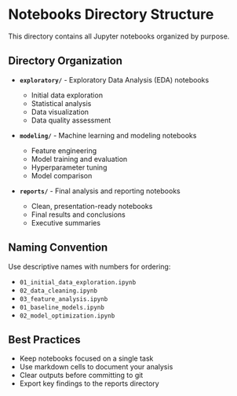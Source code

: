 # Notebooks Directory Structure

This directory contains all Jupyter notebooks organized by purpose.

## Directory Organization

-   **`exploratory/`** - Exploratory Data Analysis (EDA) notebooks

    -   Initial data exploration
    -   Statistical analysis
    -   Data visualization
    -   Data quality assessment

-   **`modeling/`** - Machine learning and modeling notebooks

    -   Feature engineering
    -   Model training and evaluation
    -   Hyperparameter tuning
    -   Model comparison

-   **`reports/`** - Final analysis and reporting notebooks
    -   Clean, presentation-ready notebooks
    -   Final results and conclusions
    -   Executive summaries

## Naming Convention

Use descriptive names with numbers for ordering:

-   `01_initial_data_exploration.ipynb`
-   `02_data_cleaning.ipynb`
-   `03_feature_analysis.ipynb`
-   `01_baseline_models.ipynb`
-   `02_model_optimization.ipynb`

## Best Practices

-   Keep notebooks focused on a single task
-   Use markdown cells to document your analysis
-   Clear outputs before committing to git
-   Export key findings to the reports directory
